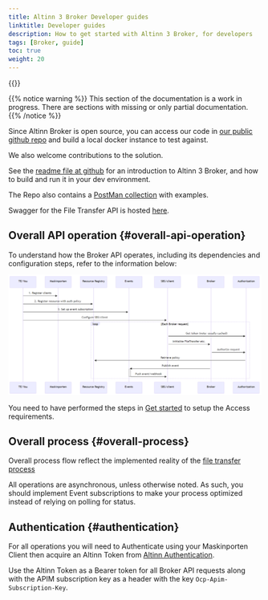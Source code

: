 ```yaml
---
title: Altinn 3 Broker Developer guides
linktitle: Developer guides
description: How to get started with Altinn 3 Broker, for developers
tags: [Broker, guide]
toc: true
weight: 20
---
```


{{<children />}}

{{% notice warning  %}}
This section of the documentation is a work in progress.
There are sections with missing or only partial documentation.
{{% /notice %}}

Since Altinn Broker is open source, you can access our code in [our public github repo](https://github.com/Altinn/altinn-broker) and build a local docker instance to test against.

We also welcome contributions to the solution.

See the [readme file at github](https://github.com/Altinn/altinn-broker/blob/main/README.md) for an introduction to Altinn 3 Broker, and how to build and run it in your dev environment.

The Repo also contains a [PostMan collection](https://github.com/Altinn/altinn-broker/blob/main/altinn3-broker-postman-collection.json) with examples.

Swagger for the File Transfer API is hosted [here](/api/broker/spec/).

## Overall API operation {#overall-api-operation}

To understand how the Broker API operates, including its dependencies and configuration steps, refer to the information below:

![Altinn Broker Setup Sequence](Altinn-broker-setup-sequence.png "Altinn-broker-setup-sequence")

You need to have performed the steps in [Get started](../get-started/) to setup the Access requirements.

## Overall process {#overall-process}

Overall process flow reflect the implemented reality of the [file transfer process](../../basic-concepts/#file-transfer-process-states)

All operations are asynchronous, unless otherwise noted.
As such, you should implement Event subscriptions to make your process optimized instead of relying on polling for status.

## Authentication {#authentication}

For all operations you will need to Authenticate using your Maskinporten Client then acquire an Altinn Token from [Altinn Authentication](https://docs.altinn.studio/authentication/architecture/accesstoken/).

Use the Altinn Token as a Bearer token for all Broker API requests along with the APIM subscription key as a header with the key `Ocp-Apim-Subscription-Key`.
